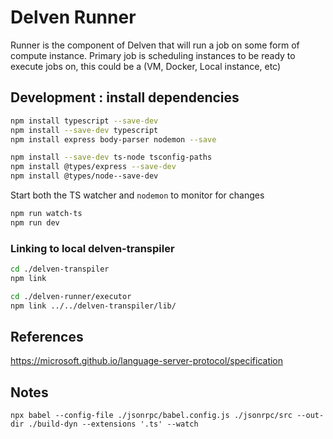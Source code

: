 # Delven Runner

Runner is the component of Delven that will run a job on some form of compute instance.
Primary job is scheduling instances to be ready to execute jobs on, this could be a (VM, Docker, Local instance, etc)


## Development : install dependencies

```bash
npm install typescript --save-dev
npm install --save-dev typescript
npm install express body-parser nodemon --save

npm install --save-dev ts-node tsconfig-paths
npm install @types/express --save-dev
npm install @types/node--save-dev
```

Start both the TS watcher and `nodemon` to monitor for changes

```bash
npm run watch-ts
npm run dev
```


### Linking to local delven-transpiler

```sh
cd ./delven-transpiler
npm link

cd ./delven-runner/executor
npm link ../../delven-transpiler/lib/
```

## References

https://microsoft.github.io/language-server-protocol/specification


## Notes

```
npx babel --config-file ./jsonrpc/babel.config.js ./jsonrpc/src --out-dir ./build-dyn --extensions '.ts' --watch
```
